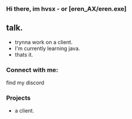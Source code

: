 ### Hi there, im hvsx - or [eren_AX/eren.exe]

## talk.
- trynna work on a client.
- I'm currently learning java.
- thats it.

### Connect with me:

find my discord

### Projects
- a client.
